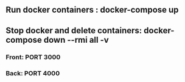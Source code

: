 ## Run docker containers : docker-compose up

## Stop docker and delete containers:  docker-compose down --rmi all -v 

### Front: PORT 3000

### Back: PORT 4000